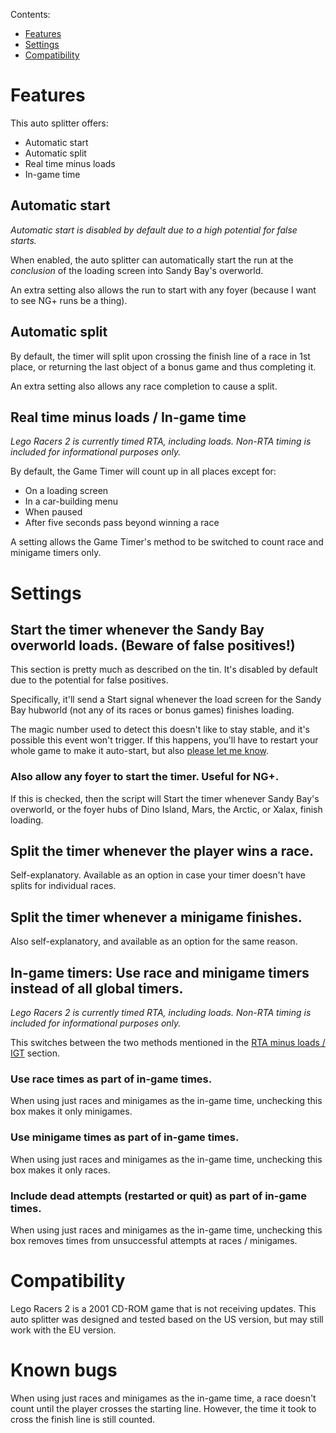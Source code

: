 Contents:

* [Features](#features)
* [Settings](#settings)
* [Compatibility](#compatibility)

# Features
This auto splitter offers:

* Automatic start
* Automatic split
* Real time minus loads
* In-game time

## Automatic start
*Automatic start is disabled by default due to a high potential for false starts.*

When enabled, the auto splitter can automatically start the run at the *conclusion* of the loading screen into Sandy Bay's overworld.

An extra setting also allows the run to start with any foyer (because I want to see NG+ runs be a thing).

## Automatic split
By default, the timer will split upon crossing the finish line of a race in 1st place, or returning the last object of a bonus game and thus completing it.

An extra setting also allows any race completion to cause a split.

## Real time minus loads / In-game time
*Lego Racers 2 is currently timed RTA, including loads. Non-RTA timing is included for informational purposes only.*

By default, the Game Timer will count up in all places except for:

* On a loading screen
* In a car-building menu
* When paused
* After five seconds pass beyond winning a race

A setting allows the Game Timer's method to be switched to count race and minigame timers only.

# Settings

## Start the timer whenever the Sandy Bay overworld loads. (Beware of false positives!)
This section is pretty much as described on the tin. It's disabled by default due to the potential for false positives.

Specifically, it'll send a Start signal whenever the load screen for the Sandy Bay hubworld (not any of its races or bonus games) finishes loading.

The magic number used to detect this doesn't like to stay stable, and it's possible this event won't trigger. If this happens, you'll have to restart your whole game to make it auto-start, but also [please let me know](https://github.com/ShadowFoxNixill/AutoSplitters/issues/).

### Also allow any foyer to start the timer. Useful for NG+.
If this is checked, then the script will Start the timer whenever Sandy Bay's overworld, or the foyer hubs of Dino Island, Mars, the Arctic, or Xalax, finish loading.

## Split the timer whenever the player wins a race.
Self-explanatory. Available as an option in case your timer doesn't have splits for individual races.

## Split the timer whenever a minigame finishes.
Also self-explanatory, and available as an option for the same reason.

## In-game timers: Use race and minigame timers instead of all global timers.
*Lego Racers 2 is currently timed RTA, including loads. Non-RTA timing is included for informational purposes only.*

This switches between the two methods mentioned in the [RTA minus loads / IGT](#real-time-minus-loads--in-game-time) section.

### Use race times as part of in-game times.
When using just races and minigames as the in-game time, unchecking this box makes it only minigames.

### Use minigame times as part of in-game times.
When using just races and minigames as the in-game time, unchecking this box makes it only races.

### Include dead attempts (restarted or quit) as part of in-game times.
When using just races and minigames as the in-game time, unchecking this box removes times from unsuccessful attempts at races / minigames.

# Compatibility
Lego Racers 2 is a 2001 CD-ROM game that is not receiving updates. This auto splitter was designed and tested based on the US version, but may still work with the EU version.

# Known bugs
When using just races and minigames as the in-game time, a race doesn't count until the player crosses the starting line. However, the time it took to cross the finish line is still counted.